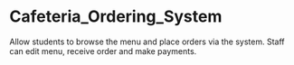 # Cafeteria_Ordering_System
Allow students to browse the menu and place orders via the system. Staff can edit menu, receive order and make payments.
